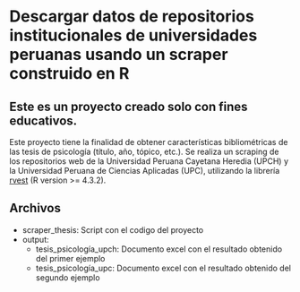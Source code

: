 # Descargar datos de repositorios institucionales de universidades peruanas usando un scraper construido en R
## Este es un proyecto creado solo con fines educativos.

Este proyecto tiene la finalidad de obtener características bibliométricas de las tesis de psicología (título, año, tópico, etc.). 
Se realiza un scraping de los repositorios web de la Universidad Peruana Cayetana Heredia (UPCH) y la Universidad Peruana de Ciencias Aplicadas (UPC),
utilizando la librería [rvest](https://github.com/tidyverse/rvest) (R version >= 4.3.2). 

## Archivos
- scraper_thesis: Script con el codigo del proyecto
- output:
  - tesis_psicología_upch: Documento excel con el resultado obtenido del primer ejemplo 
  - tesis_psicología_upc: Documento excel con el resultado obtenido del segundo ejemplo 

